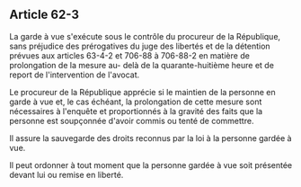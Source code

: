 Article 62-3
----
La garde à vue s'exécute sous le contrôle du procureur de la République, sans
préjudice des prérogatives du juge des libertés et de la détention prévues aux
articles 63-4-2 et 706-88 à 706-88-2 en matière de prolongation de la mesure au-
delà de la quarante-huitième heure et de report de l'intervention de l'avocat.

Le procureur de la République apprécie si le maintien de la personne en garde à
vue et, le cas échéant, la prolongation de cette mesure sont nécessaires à
l'enquête et proportionnés à la gravité des faits que la personne est soupçonnée
d'avoir commis ou tenté de commettre.

Il assure la sauvegarde des droits reconnus par la loi à la personne gardée à
vue.

Il peut ordonner à tout moment que la personne gardée à vue soit présentée
devant lui ou remise en liberté.

